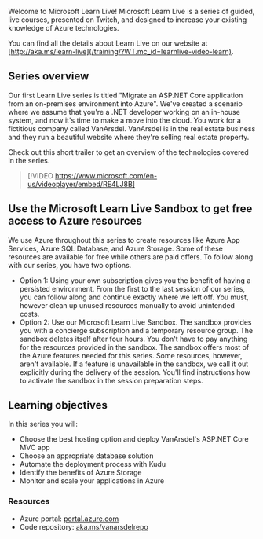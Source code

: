 Welcome to Microsoft Learn Live! Microsoft Learn Live is a series of guided, live courses, presented on Twitch, and designed to increase your existing knowledge of Azure technologies.

You can find all the details about Learn Live on our website at [http://aka.ms/learn-live](/training/?WT.mc_id=learnlive-video-learn).

## Series overview

Our first Learn Live series is titled "Migrate an ASP.NET Core application from an on-premises environment into Azure". We've created a scenario where we assume that you're a .NET developer working on an in-house system, and now it's time to make a move into the cloud. You work for a fictitious company called VanArsdel. VanArsdel is in the real estate business and they run a beautiful website where they're selling real estate property.

Check out this short trailer to get an overview of the technologies covered in the series.

> [!VIDEO https://www.microsoft.com/en-us/videoplayer/embed/RE4LJ8B]

## Use the Microsoft Learn Live Sandbox to get free access to Azure resources

We use Azure throughout this series to create resources like Azure App Services, Azure SQL Database, and Azure Storage. Some of these resources are available for free while others are paid offers. To follow along with our series, you have two options.

- Option 1: Using your own subscription gives you the benefit of having a persisted environment. From the first to the last session of our series, you can follow along and continue exactly where we left off. You must, however clean up unused resources manually to avoid unintended costs.
- Option 2: Use our Microsoft Learn Live Sandbox. The sandbox provides you with a concierge subscription and a temporary resource group. The sandbox deletes itself after four hours. You don't have to pay anything for the resources provided in the sandbox. The sandbox offers most of the Azure features needed for this series. Some resources, however, aren't available. If a feature is unavailable in the sandbox, we call it out explicitly during the delivery of the session. You'll find instructions how to activate the sandbox in the session preparation steps.

## Learning objectives

In this series you will:

- Choose the best hosting option and deploy VanArsdel's ASP.NET Core MVC app
- Choose an appropriate database solution
- Automate the deployment process with Kudu
- Identify the benefits of Azure Storage
- Monitor and scale your applications in Azure

### Resources

- Azure portal: [portal.azure.com](https://portal.azure.com)
- Code repository: [aka.ms/vanarsdelrepo](https://aka.ms/vanarsdelrepo)
